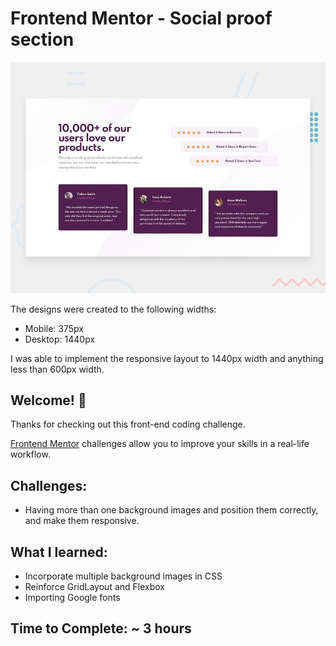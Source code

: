 # Frontend Mentor - Social proof section

![Design preview for the Social proof section coding challenge](./design/desktop-preview.jpg)

The designs were created to the following widths:

- Mobile: 375px
- Desktop: 1440px

I was able to implement the responsive layout to 1440px width and anything less than 600px width.

## Welcome! 👋

Thanks for checking out this front-end coding challenge.

[Frontend Mentor](https://www.frontendmentor.io) challenges allow you to improve your skills in a real-life workflow.

## Challenges:

- Having more than one background images and position them correctly, and make them responsive.

## What I learned:

- Incorporate multiple background images in CSS
- Reinforce GridLayout and Flexbox
- Importing Google fonts

## Time to Complete: ~ 3 hours
